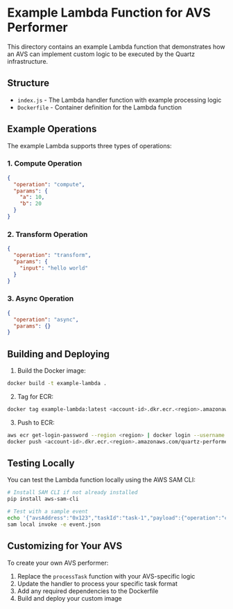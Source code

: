 # Example Lambda Function for AVS Performer

This directory contains an example Lambda function that demonstrates how an AVS can implement custom logic to be executed by the Quartz infrastructure.

## Structure

- `index.js` - The Lambda handler function with example processing logic
- `Dockerfile` - Container definition for the Lambda function

## Example Operations

The example Lambda supports three types of operations:

### 1. Compute Operation
```json
{
  "operation": "compute",
  "params": {
    "a": 10,
    "b": 20
  }
}
```

### 2. Transform Operation
```json
{
  "operation": "transform",
  "params": {
    "input": "hello world"
  }
}
```

### 3. Async Operation
```json
{
  "operation": "async",
  "params": {}
}
```

## Building and Deploying

1. Build the Docker image:
```bash
docker build -t example-lambda .
```

2. Tag for ECR:
```bash
docker tag example-lambda:latest <account-id>.dkr.ecr.<region>.amazonaws.com/quartz-performer:example
```

3. Push to ECR:
```bash
aws ecr get-login-password --region <region> | docker login --username AWS --password-stdin <account-id>.dkr.ecr.<region>.amazonaws.com
docker push <account-id>.dkr.ecr.<region>.amazonaws.com/quartz-performer:example
```

## Testing Locally

You can test the Lambda function locally using the AWS SAM CLI:

```bash
# Install SAM CLI if not already installed
pip install aws-sam-cli

# Test with a sample event
echo '{"avsAddress":"0x123","taskId":"task-1","payload":{"operation":"compute","params":{"a":5,"b":3}}}' > event.json
sam local invoke -e event.json
```

## Customizing for Your AVS

To create your own AVS performer:

1. Replace the `processTask` function with your AVS-specific logic
2. Update the handler to process your specific task format
3. Add any required dependencies to the Dockerfile
4. Build and deploy your custom image